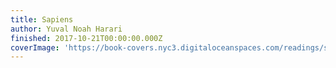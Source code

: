 ```yaml
---
title: Sapiens
author: Yuval Noah Harari
finished: 2017-10-21T00:00:00.000Z
coverImage: 'https://book-covers.nyc3.digitaloceanspaces.com/readings/sapiens-01.jpg'
---
```

